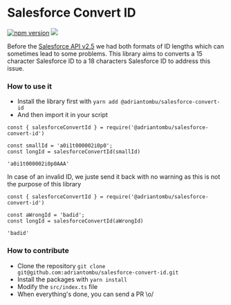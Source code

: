 # Salesforce Convert ID

[![npm version](https://badge.fury.io/js/%40adriantombu%2Fsalesforce-convert-id.svg)](https://badge.fury.io/js/%40adriantombu%2Fsalesforce-convert-id) [![](https://img.shields.io/badge/Buy%20me%20a%20tree-%F0%9F%8C%B3-lightgreen)](https://offset.earth/adrian)

Before the [Salesforce API v2.5](https://help.salesforce.com/articleView?id=000324087&type=1&mode=1) we had both formats of ID lengths which can sometimes lead to some problems. This library aims to converts a 15 character Salesforce ID to a 18 characters Salesforce ID to address this issue.

### How to use it

- Install the library first with `yarn add @adriantombu/salesforce-convert-id`
- And then import it in your script

```
const { salesforceConvertId } = require('@adriantombu/salesforce-convert-id')

const smallId = 'a0i1t000002i0p0';
const longId = salesforceConvertId(smallId)

'a0i1t000002i0p0AAA'
```

In case of an invalid ID, we juste send it back with no warning as this is not the purpose of this library

```
const { salesforceConvertId } = require('@adriantombu/salesforce-convert-id')

const aWrongId = 'badid';
const longId = salesforceConvertId(aWrongId)

'badid'
```

### How to contribute

- Clone the repository `git clone git@github.com:adriantombu/salesforce-convert-id.git`
- Install the packages with `yarn install`
- Modify the `src/index.ts` file
- When everything's done, you can send a PR \o/

